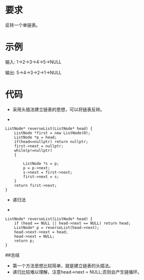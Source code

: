 # 要求
反转一个单链表。
# 示例
输入: 1->2->3->4->5->NULL

输出: 5->4->3->2->1->NULL
# 代码
- 采用头插法建立链表的思想，可以将链表反转。

-

	ListNode* reverseList(ListNode* head) {
        ListNode *first = new ListNode(0);
        ListNode *p = head;
        if(head==nullptr) return nullptr;
        first->next = nullptr;
        while(p!=nullptr)
        {

            ListNode *s = p;
            p = p->next;
            s->next = first->next;
            first->next = s;
        }
        return first->next;
    }
- 递归法

-

	ListNode* reverseList(ListNode* head) {
        if (head == NULL || head->next == NULL) return head;
        ListNode* p = reverseList(head->next); 
        head->next->next = head; 
        head->next = NULL;
        return p;
    } 
##总结
- 第一个方法思想比较简单，就是建立链表的头插法。
- 递归比较难以理解，注意head->next = NULL;否则会产生链循环。

​